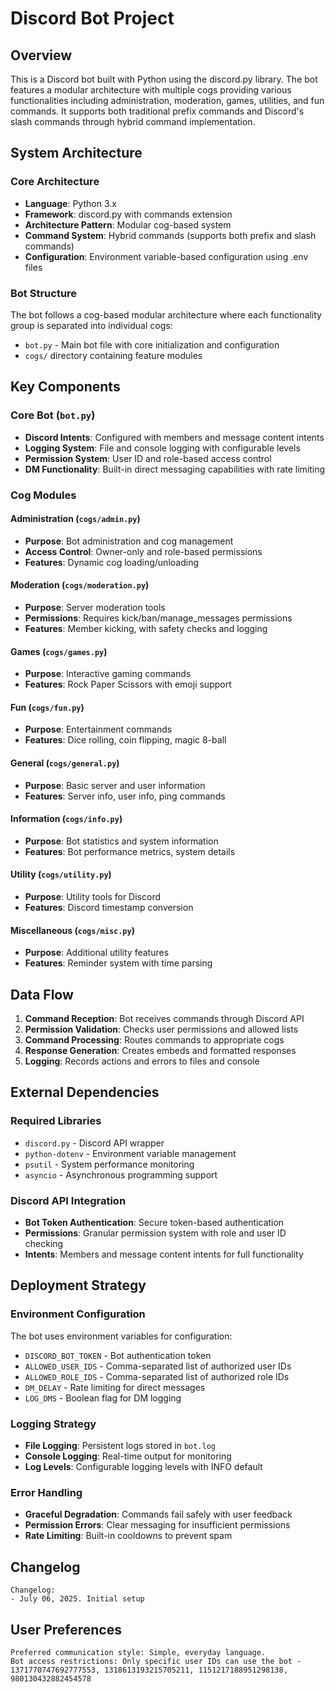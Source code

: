 # Discord Bot Project

## Overview

This is a Discord bot built with Python using the discord.py library. The bot features a modular architecture with multiple cogs providing various functionalities including administration, moderation, games, utilities, and fun commands. It supports both traditional prefix commands and Discord's slash commands through hybrid command implementation.

## System Architecture

### Core Architecture
- **Language**: Python 3.x
- **Framework**: discord.py with commands extension
- **Architecture Pattern**: Modular cog-based system
- **Command System**: Hybrid commands (supports both prefix and slash commands)
- **Configuration**: Environment variable-based configuration using .env files

### Bot Structure
The bot follows a cog-based modular architecture where each functionality group is separated into individual cogs:
- `bot.py` - Main bot file with core initialization and configuration
- `cogs/` directory containing feature modules

## Key Components

### Core Bot (`bot.py`)
- **Discord Intents**: Configured with members and message content intents
- **Logging System**: File and console logging with configurable levels
- **Permission System**: User ID and role-based access control
- **DM Functionality**: Built-in direct messaging capabilities with rate limiting

### Cog Modules

#### Administration (`cogs/admin.py`)
- **Purpose**: Bot administration and cog management
- **Access Control**: Owner-only and role-based permissions
- **Features**: Dynamic cog loading/unloading

#### Moderation (`cogs/moderation.py`)
- **Purpose**: Server moderation tools
- **Permissions**: Requires kick/ban/manage_messages permissions
- **Features**: Member kicking, with safety checks and logging

#### Games (`cogs/games.py`)
- **Purpose**: Interactive gaming commands
- **Features**: Rock Paper Scissors with emoji support

#### Fun (`cogs/fun.py`)
- **Purpose**: Entertainment commands
- **Features**: Dice rolling, coin flipping, magic 8-ball

#### General (`cogs/general.py`)
- **Purpose**: Basic server and user information
- **Features**: Server info, user info, ping commands

#### Information (`cogs/info.py`)
- **Purpose**: Bot statistics and system information
- **Features**: Bot performance metrics, system details

#### Utility (`cogs/utility.py`)
- **Purpose**: Utility tools for Discord
- **Features**: Discord timestamp conversion

#### Miscellaneous (`cogs/misc.py`)
- **Purpose**: Additional utility features
- **Features**: Reminder system with time parsing

## Data Flow

1. **Command Reception**: Bot receives commands through Discord API
2. **Permission Validation**: Checks user permissions and allowed lists
3. **Command Processing**: Routes commands to appropriate cogs
4. **Response Generation**: Creates embeds and formatted responses
5. **Logging**: Records actions and errors to files and console

## External Dependencies

### Required Libraries
- `discord.py` - Discord API wrapper
- `python-dotenv` - Environment variable management
- `psutil` - System performance monitoring
- `asyncio` - Asynchronous programming support

### Discord API Integration
- **Bot Token Authentication**: Secure token-based authentication
- **Permissions**: Granular permission system with role and user ID checking
- **Intents**: Members and message content intents for full functionality

## Deployment Strategy

### Environment Configuration
The bot uses environment variables for configuration:
- `DISCORD_BOT_TOKEN` - Bot authentication token
- `ALLOWED_USER_IDS` - Comma-separated list of authorized user IDs
- `ALLOWED_ROLE_IDS` - Comma-separated list of authorized role IDs
- `DM_DELAY` - Rate limiting for direct messages
- `LOG_DMS` - Boolean flag for DM logging

### Logging Strategy
- **File Logging**: Persistent logs stored in `bot.log`
- **Console Logging**: Real-time output for monitoring
- **Log Levels**: Configurable logging levels with INFO default

### Error Handling
- **Graceful Degradation**: Commands fail safely with user feedback
- **Permission Errors**: Clear messaging for insufficient permissions
- **Rate Limiting**: Built-in cooldowns to prevent spam

## Changelog

```
Changelog:
- July 06, 2025. Initial setup
```

## User Preferences

```
Preferred communication style: Simple, everyday language.
Bot access restrictions: Only specific user IDs can use the bot - 1371770747692777553, 1318613193215705211, 1151217188951298138, 980130432882454578
```